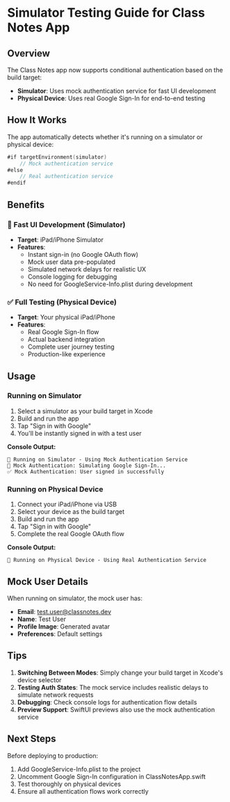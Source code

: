 # Simulator Testing Guide for Class Notes App

## Overview

The Class Notes app now supports conditional authentication based on the build target:
- **Simulator**: Uses mock authentication service for fast UI development
- **Physical Device**: Uses real Google Sign-In for end-to-end testing

## How It Works

The app automatically detects whether it's running on a simulator or physical device:

```swift
#if targetEnvironment(simulator)
    // Mock authentication service
#else
    // Real authentication service
#endif
```

## Benefits

### 🚀 Fast UI Development (Simulator)
- **Target**: iPad/iPhone Simulator
- **Features**:
  - Instant sign-in (no Google OAuth flow)
  - Mock user data pre-populated
  - Simulated network delays for realistic UX
  - Console logging for debugging
  - No need for GoogleService-Info.plist during development

### ✅ Full Testing (Physical Device)
- **Target**: Your physical iPad/iPhone
- **Features**:
  - Real Google Sign-In flow
  - Actual backend integration
  - Complete user journey testing
  - Production-like experience

## Usage

### Running on Simulator

1. Select a simulator as your build target in Xcode
2. Build and run the app
3. Tap "Sign in with Google"
4. You'll be instantly signed in with a test user

**Console Output:**
```
📱 Running on Simulator - Using Mock Authentication Service
🔵 Mock Authentication: Simulating Google Sign-In...
✅ Mock Authentication: User signed in successfully
```

### Running on Physical Device

1. Connect your iPad/iPhone via USB
2. Select your device as the build target
3. Build and run the app
4. Tap "Sign in with Google"
5. Complete the real Google OAuth flow

**Console Output:**
```
📱 Running on Physical Device - Using Real Authentication Service
```

## Mock User Details

When running on simulator, the mock user has:
- **Email**: test.user@classnotes.dev
- **Name**: Test User
- **Profile Image**: Generated avatar
- **Preferences**: Default settings

## Tips

1. **Switching Between Modes**: Simply change your build target in Xcode's device selector
2. **Testing Auth States**: The mock service includes realistic delays to simulate network requests
3. **Debugging**: Check console logs for authentication flow details
4. **Preview Support**: SwiftUI previews also use the mock authentication service

## Next Steps

Before deploying to production:
1. Add GoogleService-Info.plist to the project
2. Uncomment Google Sign-In configuration in ClassNotesApp.swift
3. Test thoroughly on physical devices
4. Ensure all authentication flows work correctly 